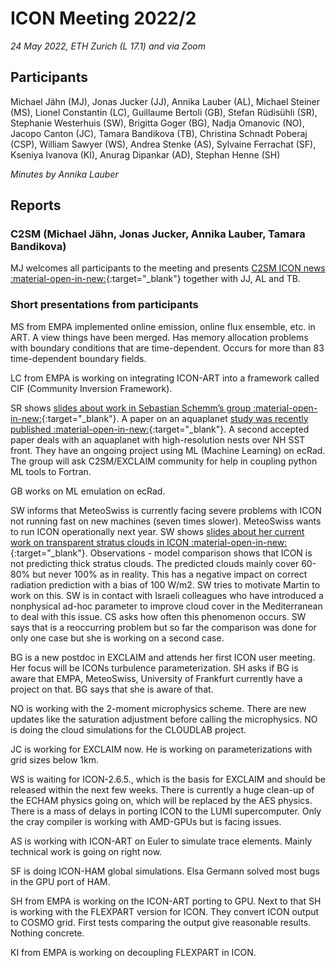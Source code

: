 # ICON Meeting 2022/2

*24 May 2022, ETH Zurich (L 17.1) and via Zoom*

## Participants
Michael Jähn (MJ), Jonas Jucker (JJ), Annika Lauber (AL), Michael Steiner (MS), Lionel Constantin (LC), Guillaume Bertoli (GB), Stefan Rüdisühli (SR), Stephanie Westerhuis (SW), Brigitta Goger (BG), Nadja Omanovic (NO), Jacopo Canton (JC), Tamara Bandikova (TB), Christina Schnadt Poberaj (CSP), William Sawyer (WS), Andrea Stenke (AS), Sylvaine Ferrachat (SF), Kseniya Ivanova (KI), Anurag Dipankar (AD), Stephan Henne (SH)

_Minutes by Annika Lauber_

## Reports

### C2SM (Michael Jähn, Jonas Jucker, Annika Lauber, Tamara Bandikova)
MJ welcomes all participants to the meeting and presents [C2SM ICON news :material-open-in-new:](https://polybox.ethz.ch/index.php/s/z2jW7nzNELs2jJz){:target="_blank"} together with JJ, AL and TB.

### Short presentations from participants
MS from EMPA implemented online emission, online flux ensemble, etc. in ART. A view things have been merged.
Has memory allocation problems with boundary conditions that are time-dependent. Occurs for more than 83 time-dependent boundary fields.

LC from EMPA is working on integrating ICON-ART into a framework called CIF (Community Inversion Framework).

SR shows [slides about work in Sebastian Schemm’s group :material-open-in-new:](https://polybox.ethz.ch/index.php/s/r5aMGXbOOIqEIle){:target="_blank"}. 
A paper on an aquaplanet [study was recently published :material-open-in-new:](https://doi.org/10.5194/wcd-3-601-2022){:target="_blank"}. 
A second accepted paper deals with an aquaplanet with high-resolution nests over NH SST front.
They have an ongoing project using ML (Machine Learning) on ecRad. The group will ask C2SM/EXCLAIM community for help in coupling python ML tools to Fortran.

GB works on ML emulation on ecRad.

SW informs that MeteoSwiss is currently facing severe problems with ICON not running fast on new machines (seven times slower).
MeteoSwiss wants to run ICON operationally next year.
SW shows [slides about her current work on transparent stratus clouds in ICON :material-open-in-new:](https://polybox.ethz.ch/index.php/s/U4suPgr5LvpiZjO){:target="_blank"}. 
Observations - model comparison shows that ICON is not predicting thick stratus clouds. 
The predicted clouds mainly cover 60-80% but never 100% as in reality. This has a negative impact on correct radiation prediction with a bias of 100 W/m2. SW tries to motivate Martin to work on this. SW is in contact with Israeli colleagues who have introduced a nonphysical ad-hoc parameter to improve cloud cover in the Mediterranean to deal with this issue.
CS asks how often this phenomenon occurs.
SW says that is a reoccurring problem but so far the comparison was done for only one case but she is working on a second case.

BG is a new postdoc in EXCLAIM and attends her first ICON user meeting. Her focus will be ICONs turbulence parameterization.
SH asks if BG is aware that EMPA, MeteoSwiss, University of Frankfurt currently have a project on that.
BG says that she is aware of that.

NO is working with the 2-moment microphysics scheme. There are new updates like the saturation adjustment before calling the microphysics. NO is doing the cloud simulations for the CLOUDLAB project.

JC is working for EXCLAIM now. He is working on parameterizations with grid sizes below 1km. 

WS is waiting for ICON-2.6.5., which is the basis for EXCLAIM and should be released within the next few weeks. There is currently a huge clean-up of the ECHAM physics going on, which will be replaced by the AES physics. 
There is a mass of delays in porting ICON to the LUMI supercomputer. Only the cray compiler is working with AMD-GPUs but is facing issues.

AS is working with ICON-ART on Euler to simulate trace elements. Mainly technical work is going on right now.

SF is doing ICON-HAM global simulations. Elsa Germann solved most bugs in the GPU port of HAM.

SH from EMPA is working on the ICON-ART porting to GPU. Next to that SH is working with the FLEXPART version for ICON. They convert ICON output to COSMO grid. First tests comparing the output give reasonable results. Nothing concrete.

KI from EMPA is working on decoupling FLEXPART in ICON.
